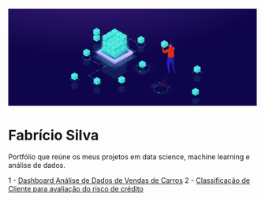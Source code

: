 ![Screenshot](datascience-1.png)



# Fabrício Silva
Portfólio que reúne os meus projetos em data science, machine learning e análise de dados.

1 - [Dashboard Análise de Dados de Vendas de Carros](https://github.com/Orion-Hunter/Analise-de-Dados-de-Vendas-de-Carros)
2 - [Classificação de Cliente para avaliação do risco de crédito](https://github.com/Orion-Hunter/Risco-de-credito-com-Naive-Bayes)
